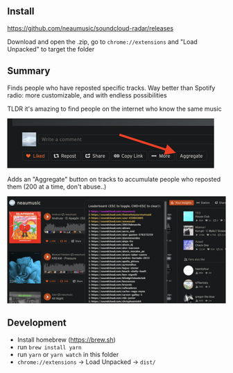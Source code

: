 Install
--

https://github.com/neaumusic/soundcloud-radar/releases

Download and open the .zip, go to `chrome://extensions` and "Load Unpacked" to target the folder

Summary
--

Finds people who have reposted specific tracks. Way better than Spotify radio: more customizable, and with endless possibilities

TLDR it's amazing to find people on the internet who know the same music

<img width="477" src="./images/aggregate-button.png">

Adds an "Aggregate" button on tracks to accumulate people who reposted them (200 at a time, don't abuse..)

<img width="1173" src="./images/leaderboard-modal.png">

Development
--

- Install homebrew (https://brew.sh)
- run `brew install yarn`
- run `yarn` or `yarn watch` in this folder
- `chrome://extensions` → Load Unpacked → `dist/`